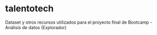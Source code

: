 # talentotech
Dataset y otros recursos utilizados para el proyecto final de Bootcamp - Análisis de datos (Explorador)
